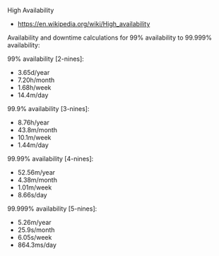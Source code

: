 
High Availability
* https://en.wikipedia.org/wiki/High_availability


Availability and downtime calculations for 99% availability to 99.999% availability: 

99% availability [2-nines]:
* 3.65d/year
* 7.20h/month
* 1.68h/week
* 14.4m/day

99.9% availability [3-nines]:
* 8.76h/year
* 43.8m/month
* 10.1m/week
* 1.44m/day

99.99% availability [4-nines]:
* 52.56m/year
* 4.38m/month
* 1.01m/week
* 8.66s/day

99.999% availability [5-nines]:
* 5.26m/year
* 25.9s/month
* 6.05s/week
* 864.3ms/day

